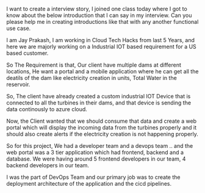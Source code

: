 I want to create a interview story, I joined one class today where I got to know about the below introduction that I can say in my interview. Can you please help me in creating introductions like that with any another functional use case.

I am Jay Prakash, I am working in Cloud Tech Hacks from last 5 Years,
and here we are majorly working on a Industrial IOT based
requirement for a US based customer.

So The Requirement is that, Our client have multiple dams at
different locations, He want a portal and a mobile application
where he can get all the deatils of the dam like electricity creation
in units, Total Water in the reservoir.

So, The client have already created a custom industrial IOT
Device that is connected to all the turbines in their dams, and that
device is sending the data continously to azure cloud.

Now, the Client wanted that we should consume that data and
create a web portal which will display the incoming data from the
turbines properly and it should also create alerts if the electricity
creation is not happening properly.

So for this project, We had a developer team and a devops
team .. and the web portal was a 3 tier application which had
frontend, backend and a database. We were having around 5
frontend developers in our team, 4 backend developers in our
team.

I was the part of DevOps Team and our primary job was to create
the deployment architecture of the application and the cicd
pipelines.